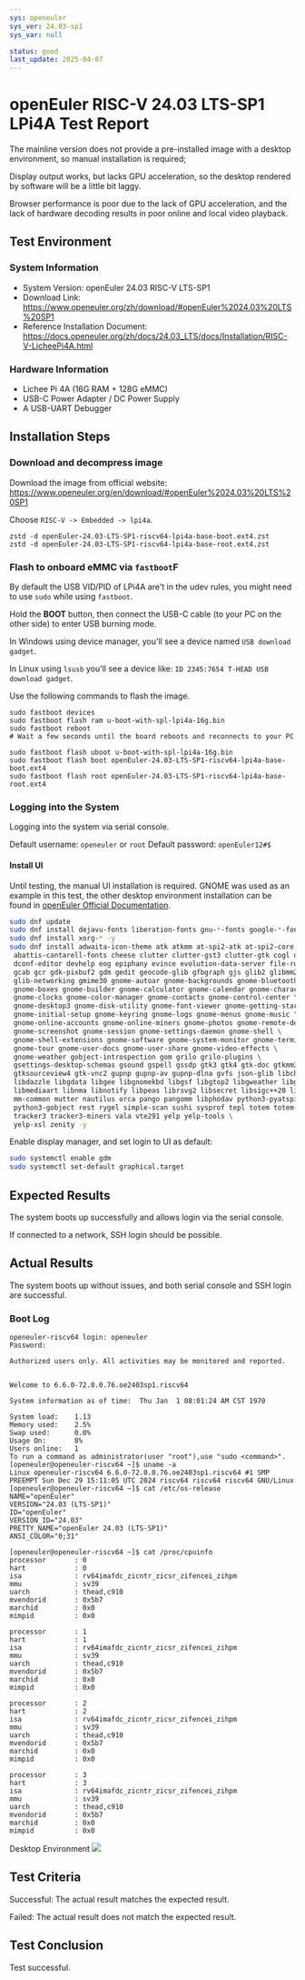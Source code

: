 ```yaml
---
sys: openeuler
sys_ver: 24.03-sp1
sys_var: null

status: good
last_update: 2025-04-07
---
```


# openEuler RISC-V 24.03 LTS-SP1 LPi4A Test Report

The mainline version does not provide a pre-installed image with a desktop environment, so manual installation is required;

Display output works, but lacks GPU acceleration, so the desktop rendered by software will be a little bit laggy.

Browser performance is poor due to the lack of GPU acceleration, and the lack of hardware decoding results in poor online and local video playback.

## Test Environment

### System Information

- System Version: openEuler 24.03 RISC-V LTS-SP1
- Download Link: https://www.openeuler.org/zh/download/#openEuler%2024.03%20LTS%20SP1
- Reference Installation Document: https://docs.openeuler.org/zh/docs/24.03_LTS/docs/Installation/RISC-V-LicheePi4A.html

### Hardware Information

- Lichee Pi 4A (16G RAM + 128G eMMC)
- USB-C Power Adapter / DC Power Supply
- A USB-UART Debugger

## Installation Steps

### Download and decompress image

Download the image from official website: https://www.openeuler.org/en/download/#openEuler%2024.03%20LTS%20SP1

Choose `RISC-V -> Embedded -> lpi4a`.

```shell
zstd -d openEuler-24.03-LTS-SP1-riscv64-lpi4a-base-boot.ext4.zst
zstd -d openEuler-24.03-LTS-SP1-riscv64-lpi4a-base-root.ext4.zst
```

### Flash to onboard eMMC via `fastboot`F

By default the USB VID/PID of LPi4A are't in the udev rules, you might need to use `sudo` while using `fastboot`.

Hold the **BOOT** button, then connect the USB-C cable (to your PC on the other side) to enter USB burning mode.

In Windows using device manager, you'll see a device named `USB download gadget`.

In Linux using `lsusb` you'll see a device like: `ID 2345:7654 T-HEAD USB download gadget`.

Use the following commands to flash the image.


```shell
sudo fastboot devices
sudo fastboot flash ram u-boot-with-spl-lpi4a-16g.bin
sudo fastboot reboot
# Wait a few seconds until the board reboots and reconnects to your PC

sudo fastboot flash uboot u-boot-with-spl-lpi4a-16g.bin
sudo fastboot flash boot openEuler-24.03-LTS-SP1-riscv64-lpi4a-base-boot.ext4
sudo fastboot flash root openEuler-24.03-LTS-SP1-riscv64-lpi4a-base-root.ext4

```

### Logging into the System

Logging into the system via serial console.

Default username: `openeuler` or `root`
Default password: `openEuler12#$`

#### Install UI

Until testing, the manual UI installation is required. GNOME was used as an example in this test, the other desktop environment installation can be found in [openEuler Official Documentation](https://docs.openeuler.org/zh/docs/24.03_LTS_SP1/docs/desktop/).

```bash
sudo dnf update
sudo dnf install dejavu-fonts liberation-fonts gnu-*-fonts google-*-fonts  -y
sudo dnf install xorg-* -y
sudo dnf install adwaita-icon-theme atk atkmm at-spi2-atk at-spi2-core baobab \
 abattis-cantarell-fonts cheese clutter clutter-gst3 clutter-gtk cogl dconf \
 dconf-editor devhelp eog epiphany evince evolution-data-server file-roller folks \
 gcab gcr gdk-pixbuf2 gdm gedit geocode-glib gfbgraph gjs glib2 glibmm24 \
 glib-networking gmime30 gnome-autoar gnome-backgrounds gnome-bluetooth \
 gnome-boxes gnome-builder gnome-calculator gnome-calendar gnome-characters \
 gnome-clocks gnome-color-manager gnome-contacts gnome-control-center \
 gnome-desktop3 gnome-disk-utility gnome-font-viewer gnome-getting-started-docs \
 gnome-initial-setup gnome-keyring gnome-logs gnome-menus gnome-music \
 gnome-online-accounts gnome-online-miners gnome-photos gnome-remote-desktop \
 gnome-screenshot gnome-session gnome-settings-daemon gnome-shell \
 gnome-shell-extensions gnome-software gnome-system-monitor gnome-terminal \
 gnome-tour gnome-user-docs gnome-user-share gnome-video-effects \
 gnome-weather gobject-introspection gom grilo grilo-plugins \
 gsettings-desktop-schemas gsound gspell gssdp gtk3 gtk4 gtk-doc gtkmm30 \
 gtksourceview4 gtk-vnc2 gupnp gupnp-av gupnp-dlna gvfs json-glib libchamplain \
 libdazzle libgdata libgee libgnomekbd libgsf libgtop2 libgweather libgxps libhandy \
 libmediaart libnma libnotify libpeas librsvg2 libsecret libsigc++20 libsoup \
 mm-common mutter nautilus orca pango pangomm libphodav python3-pyatspi \
 python3-gobject rest rygel simple-scan sushi sysprof tepl totem totem-pl-parser \
 tracker3 tracker3-miners vala vte291 yelp yelp-tools \
 yelp-xsl zenity -y
```

Enable display manager, and set login to UI as default:

```bash
sudo systemctl enable gdm
sudo systemctl set-default graphical.target

```

## Expected Results

The system boots up successfully and allows login via the serial console.

If connected to a network, SSH login should be possible.

## Actual Results

The system boots up without issues, and both serial console and SSH login are successful.

### Boot Log


```log
openeuler-riscv64 login: openeuler
Password:

Authorized users only. All activities may be monitored and reported.


Welcome to 6.6.0-72.0.0.76.oe2403sp1.riscv64

System information as of time:  Thu Jan  1 08:01:24 AM CST 1970

System load:    1.13
Memory used:    2.5%
Swap used:      0.0%
Usage On:       8%
Users online:   1
To run a command as administrator(user "root"),use "sudo <command>".
[openeuler@openeuler-riscv64 ~]$ uname -a
Linux openeuler-riscv64 6.6.0-72.0.0.76.oe2403sp1.riscv64 #1 SMP PREEMPT Sun Dec 29 15:11:05 UTC 2024 riscv64 riscv64 riscv64 GNU/Linux
[openeuler@openeuler-riscv64 ~]$ cat /etc/os-release
NAME="openEuler"
VERSION="24.03 (LTS-SP1)"
ID="openEuler"
VERSION_ID="24.03"
PRETTY_NAME="openEuler 24.03 (LTS-SP1)"
ANSI_COLOR="0;31"

[openeuler@openeuler-riscv64 ~]$ cat /proc/cpuinfo
processor       : 0
hart            : 0
isa             : rv64imafdc_zicntr_zicsr_zifencei_zihpm
mmu             : sv39
uarch           : thead,c910
mvendorid       : 0x5b7
marchid         : 0x0
mimpid          : 0x0

processor       : 1
hart            : 1
isa             : rv64imafdc_zicntr_zicsr_zifencei_zihpm
mmu             : sv39
uarch           : thead,c910
mvendorid       : 0x5b7
marchid         : 0x0
mimpid          : 0x0

processor       : 2
hart            : 2
isa             : rv64imafdc_zicntr_zicsr_zifencei_zihpm
mmu             : sv39
uarch           : thead,c910
mvendorid       : 0x5b7
marchid         : 0x0
mimpid          : 0x0

processor       : 3
hart            : 3
isa             : rv64imafdc_zicntr_zicsr_zifencei_zihpm
mmu             : sv39
uarch           : thead,c910
mvendorid       : 0x5b7
marchid         : 0x0
mimpid          : 0x0
```

Desktop Environment
![](image.png)

## Test Criteria

Successful: The actual result matches the expected result.

Failed: The actual result does not match the expected result.

## Test Conclusion

Test successful.